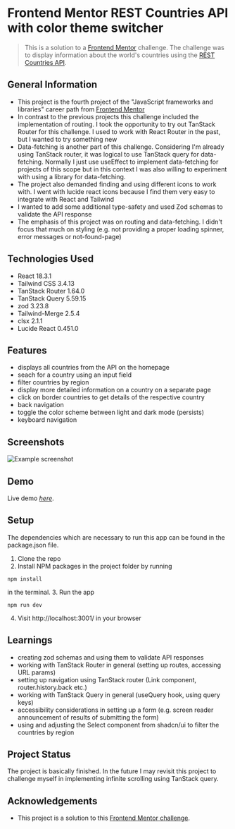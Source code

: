 # Frontend Mentor REST Countries API with color theme switcher

> This is a solution to a [Frontend Mentor](https://www.frontendmentor.io/) challenge. The challenge was to display information about the world's countries using the [REST Countries API](https://restcountries.com/).

## General Information

- This project is the fourth project of the "JavaScript frameworks and libraries" career path from [Frontend Mentor](https://www.frontendmentor.io/)
- In contrast to the previous projects this challenge included the implementation of routing. I took the opportunity to try out TanStack Router for this challenge. I used to work with React Router in the past, but I wanted to try something new
- Data-fetching is another part of this challenge. Considering I'm already using TanStack router, it was logical to use TanStack query for data-fetching. Normally I just use useEffect to implement data-fetching for projects of this scope but in this context I was also willing to experiment with using a library for data-fetching.
- The project also demanded finding and using different icons to work with. I went with lucide react icons because I find them very easy to integrate with React and Tailwind
- I wanted to add some additional type-safety and used Zod schemas to validate the API response
- The emphasis of this project was on routing and data-fetching. I didn't focus that much on styling (e.g. not providing a proper loading spinner, error messages or not-found-page)

## Technologies Used

- React 18.3.1
- Tailwind CSS 3.4.13
- TanStack Router 1.64.0
- TanStack Query 5.59.15
- zod 3.23.8
- Tailwind-Merge 2.5.4
- clsx 2.1.1
- Lucide React 0.451.0

## Features

- displays all countries from the API on the homepage
- seach for a country using an input field
- filter countries by region
- display more detailed information on a country on a separate page
- click on border countries to get details of the respective country
- back navigation
- toggle the color scheme between light and dark mode (persists)
- keyboard navigation

## Screenshots

![Example screenshot](https://i.ibb.co/nPw6NdQ/rest-countries.jpg)

## Demo

Live demo [_here_](https://fem-rest-countries-eight.vercel.app/).

## Setup

The dependencies which are necessary to run this app can be found in the package.json file.

1. Clone the repo
2. Install NPM packages in the project folder by running

```
npm install
```

in the terminal. 3. Run the app

```
npm run dev
```

4. Visit http://localhost:3001/ in your browser

## Learnings

- creating zod schemas and using them to validate API responses
- working with TanStack Router in general (setting up routes, accessing URL params)
- setting up navigation using TanStack router (Link component, router.history.back etc.)
- working with TanStack Query in general (useQuery hook, using query keys)
- accessibility considerations in setting up a form (e.g. screen reader announcement of results of submitting the form)
- using and adjusting the Select component from shadcn/ui to filter the countries by region

## Project Status

The project is basically finished. In the future I may revisit this project to challenge myself in implementing infinite scrolling using TanStack query.

## Acknowledgements

- This project is a solution to this [Frontend Mentor challenge](https://www.frontendmentor.io/challenges/rest-countries-api-with-color-theme-switcher-5cacc469fec04111f7b848ca).
